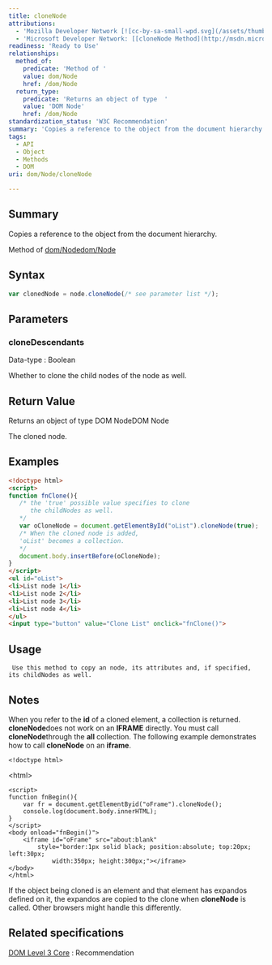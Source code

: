 ```yaml
---
title: cloneNode
attributions:
  - 'Mozilla Developer Network [![cc-by-sa-small-wpd.svg](/assets/thumb/8/8c/cc-by-sa-small-wpd.svg/120px-cc-by-sa-small-wpd.svg.png)](http://creativecommons.org/licenses/by-sa/3.0/us/): [[Node.cloneNode](https://developer.mozilla.org/en-US/docs/Web/API/Node.cloneNode) Article]'
  - 'Microsoft Developer Network: [[cloneNode Method](http://msdn.microsoft.com/en-us/library/ie/ms536365(v=vs.85).aspx) Article]'
readiness: 'Ready to Use'
relationships:
  method_of:
    predicate: 'Method of '
    value: dom/Node
    href: /dom/Node
  return_type:
    predicate: 'Returns an object of type  '
    value: 'DOM Node'
    href: /dom/Node
standardization_status: 'W3C Recommendation'
summary: 'Copies a reference to the object from the document hierarchy.'
tags:
  - API
  - Object
  - Methods
  - DOM
uri: dom/Node/cloneNode

---
```

## <span>Summary</span>

Copies a reference to the object from the document hierarchy.

Method of [dom/Node](/dom/Node)[dom/Node](/dom/Node)

## <span>Syntax</span>

``` js
var clonedNode = node.cloneNode(/* see parameter list */);
```

## <span>Parameters</span>

### <span>cloneDescendants</span>

 Data-type
:   Boolean

 Whether to clone the child nodes of the node as well.

## <span>Return Value</span>

Returns an object of type DOM NodeDOM Node

The cloned node.

## <span>Examples</span>

``` html
<!doctype html>
<script>
function fnClone(){
   /* the 'true' possible value specifies to clone
      the childNodes as well.
   */
   var oCloneNode = document.getElementById("oList").cloneNode(true);
   /* When the cloned node is added,
   'oList' becomes a collection.
   */
   document.body.insertBefore(oCloneNode);
}
</script>
<ul id="oList">
<li>List node 1</li>
<li>List node 2</li>
<li>List node 3</li>
<li>List node 4</li>
</ul>
<input type="button" value="Clone List" onclick="fnClone()">
```

## <span>Usage</span>

     Use this method to copy an node, its attributes and, if specified, its childNodes as well.

## <span>Notes</span>

When you refer to the **id** of a cloned element, a collection is returned. **cloneNode**does not work on an **IFRAME** directly. You must call **cloneNode**through the **all** collection. The following example demonstrates how to call **cloneNode** on an **iframe**.

    <!doctype html>

\<html\>

    <script>
    function fnBegin(){
        var fr = document.getElementByid("oFrame").cloneNode();
        console.log(document.body.innerHTML);
    }
    </script>
    <body onload="fnBegin()">
        <iframe id="oFrame" src="about:blank"
            style="border:1px solid black; position:absolute; top:20px; left:30px;
                width:350px; height:300px;"></iframe>
    </body>
    </html>

If the object being cloned is an element and that element has expandos defined on it, the expandos are copied to the clone when **cloneNode** is called. Other browsers might handle this differently.

## <span>Related specifications</span>

[DOM Level 3 Core](http://www.w3.org/TR/DOM-Level-3-Core/)
:   Recommendation
